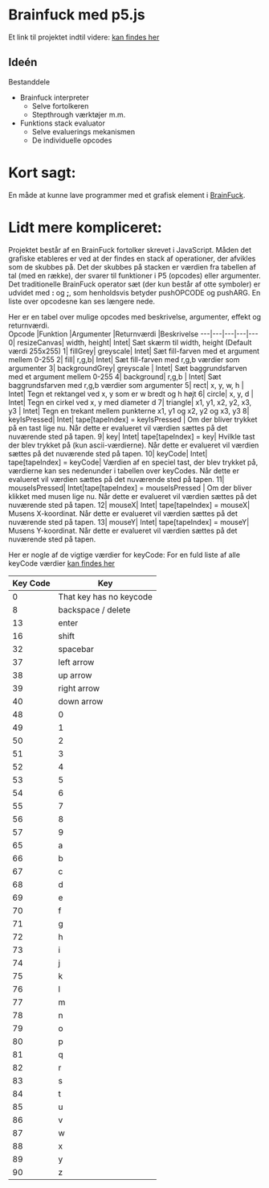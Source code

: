 Brainfuck med p5.js
=======

Et link til projektet indtil videre: [kan findes her](https://simon220902.github.io/BrainFuckProcessing/)

## Ideén  

Bestanddele  
* Brainfuck interpreter  
  * Selve fortolkeren  
  * Stepthrough værktøjer m.m.  
* Funktions stack evaluator  
  * Selve evaluerings mekanismen  
  * De individuelle opcodes  

# Kort sagt:
En måde at kunne lave programmer med et grafisk element i [BrainFuck](https://da.wikipedia.org/wiki/Brainfuck).

# Lidt mere kompliceret:
Projektet består af en BrainFuck fortolker skrevet i JavaScript. Måden det grafiske etableres er ved at der findes en stack af operationer, der afvikles som de skubbes på. Det der skubbes på stacken er værdien fra tabellen af tal (med en række), der svarer til funktioner i P5 (opcodes) eller argumenter. Det traditionelle BrainFuck operator sæt (der kun består af otte symboler) er udvidet med **:** og **;**, som henholdsvis betyder pushOPCODE og pushARG. En liste over opcodesne kan ses længere nede.

Her er en tabel over mulige opcodes med beskrivelse, argumenter, effekt og returnværdi.  
Opcode	|Funktion	|Argumenter |Returnværdi	|Beskrivelse
---|---|---|---|---
0|	resizeCanvas|	width, height| Intet|	Sæt skærm til width, height (Default værdi 255x255)
1|	fillGrey|	greyscale| Intet|		Sæt fill-farven med et argument mellem 0-255
2|	fill|	r,g,b| Intet|	Sæt fill-farven med r,g,b værdier som argumenter
3|	backgroundGrey|	greyscale | Intet|	Sæt baggrundsfarven med et argument mellem 0-255
4|	background|	r,g,b | Intet|	Sæt baggrundsfarven med r,g,b værdier som argumenter
5|	rect|	x, y, w, h | Intet|	Tegn et rektangel ved x, y som er w bredt og h højt
6|	circle|	x, y, d | Intet|	Tegn en cirkel ved x, y med diameter d
7|	triangle|	x1, y1, x2, y2, x3, y3 | Intet|	Tegn en trekant mellem punkterne x1, y1 og x2, y2 og x3, y3
8|  keyIsPressed| Intet| tape[tapeIndex] = keyIsPressed | Om der bliver trykket på en tast lige nu. Når dette er evalueret vil værdien sættes på det nuværende sted på tapen.
9|  key| Intet| tape[tapeIndex] = key|  Hvilkle tast der blev trykket på (kun ascii-værdierne). Når dette er evalueret vil værdien sættes på det nuværende sted på tapen.
10| keyCode| Intet| tape[tapeIndex] = keyCode| Værdien af en speciel tast, der blev trykket på, værdierne kan ses nedenunder i tabellen over keyCodes. Når dette er evalueret vil værdien sættes på det nuværende sted på tapen.
11|  mouseIsPressed| Intet|tape[tapeIndex] = mouseIsPressed | Om der bliver klikket med musen lige nu. Når dette er evalueret vil værdien sættes på det nuværende sted på tapen.
12|  mouseX| Intet| tape[tapeIndex] = mouseX| Musens X-koordinat. Når dette er evalueret vil værdien sættes på det nuværende sted på tapen.
13| mouseY| Intet| tape[tapeIndex] = mouseY| Musens Y-koordinat. Når dette er evalueret vil værdien sættes på det nuværende sted på tapen.

Her er nogle af de vigtige værdier for keyCode:
For en fuld liste af alle keyCode værdier [kan findes her](http://keycode.info/)
<table>
      <thead>
        <tr>
          <th>Key Code</th>
          <th>Key</th>
        </tr>
      </thead>
      <tbody>
      <tr><td>0</td><td>That key has no keycode</tr><tr><td>8</td><td>backspace / delete</tr><tr><td>13</td><td>enter</td></tr><tr><td>16</td><td>shift</td></tr><tr><td>32</td><td>spacebar</td></tr><tr><td>37</td><td>left arrow</td></tr><tr><td>38</td><td>up arrow</td></tr><tr><td>39</td><td>right arrow</td></tr><tr><td>40</td><td>down arrow</td></tr><tr><td>48</td><td>0</td></tr><tr><td>49</td><td>1</td></tr><tr><td>50</td><td>2</td></tr><tr><td>51</td><td>3</td></tr><tr><td>52</td><td>4</td></tr><tr><td>53</td><td>5</td></tr><tr><td>54</td><td>6</td></tr><tr><td>55</td><td>7</td></tr><tr><td>56</td><td>8</td></tr><tr><td>57</td><td>9</td></tr><tr><td>65</td><td>a</td></tr><tr><td>66</td><td>b</td></tr><tr><td>67</td><td>c</td></tr><tr><td>68</td><td>d</td></tr><tr><td>69</td><td>e</td></tr><tr><td>70</td><td>f</td></tr><tr><td>71</td><td>g</td></tr><tr><td>72</td><td>h</td></tr><tr><td>73</td><td>i</td></tr><tr><td>74</td><td>j</td></tr><tr><td>75</td><td>k</td></tr><tr><td>76</td><td>l</td></tr><tr><td>77</td><td>m</td></tr><tr><td>78</td><td>n</td></tr><tr><td>79</td><td>o</td></tr><tr><td>80</td><td>p</td></tr><tr><td>81</td><td>q</td></tr><tr><td>82</td><td>r</td></tr><tr><td>83</td><td>s</td></tr><tr><td>84</td><td>t</td></tr><tr><td>85</td><td>u</td></tr><tr><td>86</td><td>v</td></tr><tr><td>87</td><td>w</td></tr><tr><td>88</td><td>x</td></tr><tr><td>89</td><td>y</td></tr><tr><td>90</td><td>z</td></td></tr></tbody>
</table>
